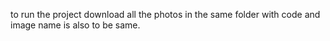 to run the project download all the photos in the same folder with code and image name is also to be same.
